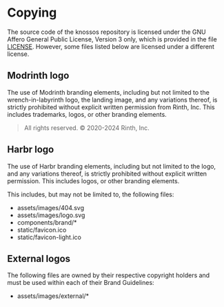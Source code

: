# Copying

The source code of the knossos repository is licensed under the GNU Affero General Public License, Version 3 only, which is provided in the file [LICENSE](./LICENSE). However, some files listed below are licensed under a different license.

## Modrinth logo

The use of Modrinth branding elements, including but not limited to the wrench-in-labyrinth logo, the landing image, and any variations thereof, is strictly prohibited without explicit written permission from Rinth, Inc. This includes trademarks, logos, or other branding elements.

> All rights reserved. © 2020-2024 Rinth, Inc.

## Harbr logo

The use of Harbr branding elements, including but not limited to the logo, and any variations thereof, is strictly prohibited without explicit written permission. This includes logos, or other branding elements.

This includes, but may not be limited to, the following files:

- assets/images/404.svg
- assets/images/logo.svg
- components/brand/\*
- static/favicon.ico
- static/favicon-light.ico

## External logos

The following files are owned by their respective copyright holders and must be used within each of their Brand Guidelines:

- assets/images/external/\*
